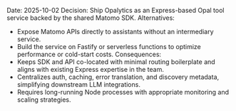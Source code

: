 Date: 2025-10-02
Decision: Ship Opalytics as an Express-based Opal tool service backed by the shared Matomo SDK.
Alternatives:
- Expose Matomo APIs directly to assistants without an intermediary service.
- Build the service on Fastify or serverless functions to optimize performance or cold-start costs.
Consequences:
- Keeps SDK and API co-located with minimal routing boilerplate and aligns with existing Express expertise in the team.
- Centralizes auth, caching, error translation, and discovery metadata, simplifying downstream LLM integrations.
- Requires long-running Node processes with appropriate monitoring and scaling strategies.
